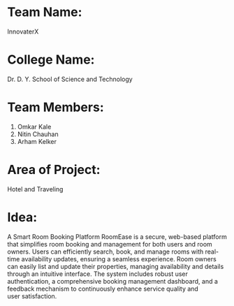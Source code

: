 # Team Name:
InnovaterX

# College Name:
Dr. D. Y. School of Science and Technology

# Team Members:
1. Omkar Kale
2. Nitin Chauhan
3. Arham Kelker

# Area of Project:
Hotel and Traveling

# Idea:
 A Smart Room Booking Platform
RoomEase is a secure, web-based platform that simplifies room booking and management for both users and room owners. Users can efficiently search, book, and manage rooms with real-time availability updates, ensuring a seamless experience. Room owners can easily list and update their properties, managing availability and details through an intuitive interface. The system includes robust user authentication, a comprehensive booking management dashboard, and a feedback mechanism to continuously enhance service quality and user satisfaction.

